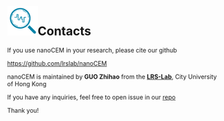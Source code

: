 # ![logo](logo_tiny.png "nanoCEM")Contacts

If you use nanoCEM in your research, please cite our github 

https://github.com/lrslab/nanoCEM

nanoCEM is maintained by **GUO Zhihao** from the [**LRS-Lab**](https://lrslab.github.io/), City University of Hong Kong

If you have any inquiries, feel free to open issue in our [repo](https://github.com/lrslab/nanoCEM/issues)

Thank you!